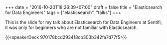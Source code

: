 +++
date = "2016-10-20T18:26:39+07:00"
draft = false
title = "Elasticsearch for Data Engineers"
tags = ["elasticsearch", "talks"]
+++

This is the slide for my talk about Elasticsearch for Data Engineers at Sentifi, it was only for beginners who are not familiar with Elasticsearch.

{{<speakerDeck 970178bcd293418cb303b342fa7d77f5>}}
